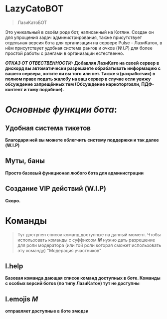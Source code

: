 
# LazyCatoBOT
> ЛазиКатоБОТ

Это уникальный в своём роде бот, написанный на Котлин. Создан он для упрощения задач администрирования, также присутствует отдельная версия бота для организации на сервере Pulse - ЛазиКатон, в нём присутствует удобная система рангов и очков (*W.I.P*) для более простой работы с рангами в организации естественно.

***ОТКАЗ ОТ ОТВЕСТВЕННОСТИ:***
**Добавляя ЛазиКато на своей сервер в дискорд вы автоматически разрешаете обрабатывать информацию с вашего сервера, хотите ли вы того или нет. Также я (разработчик) в полном праве подать жалобу на ваш сервер в случае если увижу обсуждение запрещённых тем (Обсуждение наркоторговли, ПДФ-контент и тому подобное).**

# ***Основные функции бота***:
## **Удобная система тикетов**
**Благодаря ней вы можете облегчить систему поддержки и так далее (W.I.P)**
## **Муты, баны**
**Просто базовый функционал любого бота для администрации**
## **Создание VIP действий** (W.I.P)
**Скоро.**
# Команды
> Тут доступен список команд доступные на данный момент.
> Чтобы использовать команды с суффиксом ***M*** нужно дать разрешение для роли модератора (или той роли которая сможет использовать эту команду) "Модерация участников"
## l.help
**Базовая команда дающая список команд доступных в боте. Команды с особых версий ботов (по типу ЛазиКатон) тут не доступны**
## l.emojis ***M***
**отправляет доступные в боте эмодзи**
